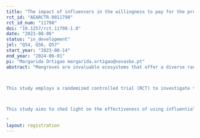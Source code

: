 ```yaml
---
title: "The impact of influencers in the willingness to pay for the protection of mangrove ecosystem services"
rct_id: "AEARCTR-0011798"
rct_id_num: "11798"
doi: "10.1257/rct.11798-1.0"
date: "2023-08-06"
status: "in_development"
jel: "Q54, Q56, Q57"
start_year: "2023-08-14"
end_year: "2024-06-01"
pi: "Margarida Ortigao margarida.ortigao@novasbe.pt"
abstract: "Mangroves are invaluable ecosystems that offer a diverse range of benefits, including carbon sequestration, coastal protection, and providing habitats for various species. However, these ecosystems are under significant threat from human activities and require conservation efforts, particularly as coastal populations heavily rely on them for their livelihoods.

This study employs a randomized controlled trial (RCT) to investigate the potential impact of an influential singer's message on individuals' willingness to contribute for a conservation program of mangrove forests in a coastal area in the Sofala province, in Mozambique. The research design involves a control group exposed to a video highlighting general information about the benefits of mangroves. In contrast, the treatment group will be shown an additional video featuring a message from an influential singer emphasizing the crucial importance of conserving mangroves, and a call to action for everyone to be engaged. After watching the videos, participants will be asked to respond to a contingent valuation question, expressing their maximum willingness to pay or willingness to work for the conservation of mangrove forests in the study site.

This study aims to shed light on the effectiveness of using influential figures in promoting the conservation of natural resources. By exploring how targeted messages delivered through video interventions can shape individuals' environmental attitudes and willingness to contribute to conservation efforts, the findings will provide a deeper understanding of public behavior towards environmental preservation. Moreover, the results will have significant implications for designing effective communication strategies aimed at mobilizing public support and funding for the conservation of natural resources in Mozambique.
"
layout: registration
---
```


